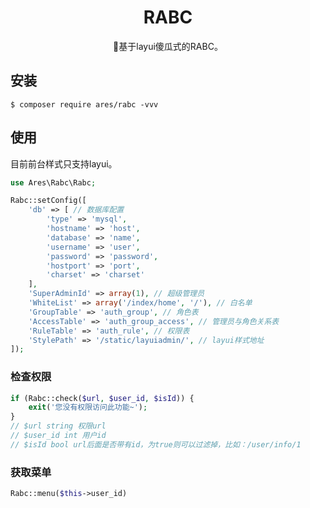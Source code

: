 <h1 align="center"> RABC </h1>

<p align="center">🤗基于layui傻瓜式的RABC。</p>

## 安装

```shell
$ composer require ares/rabc -vvv
```

## 使用

目前前台样式只支持layui。

```php
use Ares\Rabc\Rabc;

Rabc::setConfig([
    'db' => [ // 数据库配置
        'type' => 'mysql',
        'hostname' => 'host',
        'database' => 'name',
        'username' => 'user',
        'password' => 'password',
        'hostport' => 'port',
        'charset' => 'charset'
    ],
    'SuperAdminId' => array(1), // 超级管理员
    'WhiteList' => array('/index/home', '/'), // 白名单
    'GroupTable' => 'auth_group', // 角色表
    'AccessTable' => 'auth_group_access', // 管理员与角色关系表
    'RuleTable' => 'auth_rule', // 权限表
    'StylePath' => '/static/layuiadmin/', // layui样式地址
]);
```

### 检查权限
```php
if (Rabc::check($url, $user_id, $isId)) {
    exit('您没有权限访问此功能~');
}
// $url string 权限url
// $user_id int 用户id
// $isId bool url后面是否带有id，为true则可以过滤掉，比如：/user/info/1
```

### 获取菜单
```php
Rabc::menu($this->user_id)
```